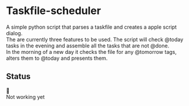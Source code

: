 # Taskfile-scheduler
A simple python script that parses a taskfile and creates a apple script dialog.  
The are currently three features to be used. The script will check @today tasks in the evening and assemble all the tasks that are not @done.  
In the morning of a new day it checks the file for any @tomorrow tags, alters them to @today and presents them.  

## Status
:red_circle:  
Not working yet
